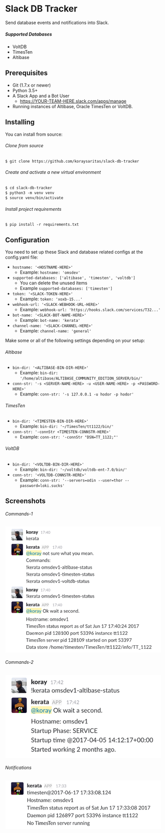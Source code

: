 # Slack DB Tracker
Send database events and notifications into Slack.


##### Supported Databases
- VoltDB
- TimesTen
- Altibase

## Prerequisites

- Git (1.7.x or newer)
- Python 3.5+
- A Slack App and a Bot User
  - https://YOUR-TEAM-HERE.slack.com/apps/manage
- Running instances of Altibase, Oracle TimesTen or VoltDB.


## Installing
You can install from source:

###### Clone from source
    $ git clone https://github.com/koraysaritas/slack-db-tracker

###### Create and activate a new virtual environment
    $ cd slack-db-tracker
    $ python3 -m venv venv
    $ source venv/bin/activate

###### Install project requirements
    $ pip install -r requirements.txt

## Configuration
You need to set up these Slack and database related configs at the config.yaml file:

- ``hostname: '<HOSTNAME-HERE>'``
  - Example: ``hostname: 'omsdev'``
- ``supported-databases: ['altibase', 'timesten', 'voltdb']``
  - You can delete the unused items
  - Example ``supported-databases: ['timesten']``
- ``token: '<SLACK-TOKEN-HERE>'``
  - Example: ``token: 'xoxb-15...'``
- ``webhook-url: '<SLACK-WEBHOOK-URL-HERE>'``
  - Example: ``webhook-url: 'https://hooks.slack.com/services/T32...'``
- ``bot-name: '<SLACK-BOT-NAME-HERE>'``
  - Example: ``bot-name: 'kerata'``
- ``channel-name: '<SLACK-CHANNEL-HERE>'``
  - Example: ``channel-name: 'general'``

Make some or all of the following settings depending on your setup:
###### Altibase
- ``bin-dir: '<ALTIBASE-BIN-DIR-HERE>'``
  - Example: ``bin-dir: '/home/altibase/ALTIBASE_COMMUNITY_EDITION_SERVER/bin/'``
- ``conn-str: '-s <SERVER-NAME-HERE> -u <USER-NAME-HERE> -p <PASSWORD-HERE>'``
  - Example: ``conn-str: '-s 127.0.0.1 -u hodor -p hodor'``

###### TimesTen
- ``bin-dir: '<TIMESTEN-BIN-DIR-HERE>'``
  - Example: ``bin-dir: '~/TimesTen/tt1122/bin/'``
- ``conn-str: '-connStr <TIMESTEN-CONNSTR-HERE>'``
  - Example: ``conn-str: '-connStr "DSN=TT_1122;"'``

###### VoltDB
- ``bin-dir: '<VOLTDB-BIN-DIR-HERE>'``
  - Example: ``bin-dir: '~/voltdb/voltdb-ent-7.0/bin/'``
- ``conn-str: '<VOLTDB-CONNSTR-HERE>'``
  - Example: ``conn-str: '--servers=odin --user=thor --password=loki.sucks'``

## Screenshots

###### Commands-1
<img
  src="/screenshots/01.png"
  alt="01"
  width="500"
/>

###### Commands-2
<img
  src="/screenshots/03.png"
  alt="01"
  width="500"
/>

###### Notifications
<img
  src="/screenshots/02.png"
  alt="01"
  width="500"
/>
